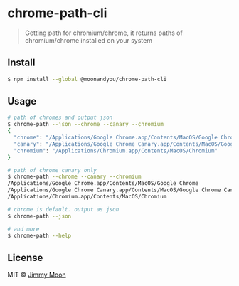 # chrome-path-cli

> Getting path for chromium/chrome, it returns paths of chromium/chrome installed on your system

## Install

```sh
$ npm install --global @moonandyou/chrome-path-cli
```

## Usage

```sh
# path of chromes and output json
$ chrome-path --json --chrome --canary --chromium
{
  "chrome": "/Applications/Google Chrome.app/Contents/MacOS/Google Chrome",
  "canary": "/Applications/Google Chrome Canary.app/Contents/MacOS/Google Chrome Canary",
  "chromium": "/Applications/Chromium.app/Contents/MacOS/Chromium"
}

# path of chrome canary only
$ chrome-path --chrome --canary --chromium
/Applications/Google Chrome.app/Contents/MacOS/Google Chrome
/Applications/Google Chrome Canary.app/Contents/MacOS/Google Chrome Canary
/Applications/Chromium.app/Contents/MacOS/Chromium

# chrome is default. output as json
$ chrome-path --json

# and more
$ chrome-path --help
```

## License

MIT © [Jimmy Moon](http://ragingwind.me)
